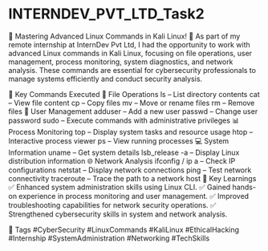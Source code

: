 # INTERNDEV_PVT_LTD_Task2

🔹 Mastering Advanced Linux Commands in Kali Linux! 🔹
As part of my remote internship at InternDev Pvt Ltd, I had the opportunity to work with advanced Linux commands in Kali Linux, focusing on file operations, user management, process monitoring, system diagnostics, and network analysis. These commands are essential for cybersecurity professionals to manage systems efficiently and conduct security analysis.

📌 Key Commands Executed
📂 File Operations
ls – List directory contents
cat – View file content
cp – Copy files
mv – Move or rename files
rm – Remove files
👤 User Management
adduser – Add a new user
passwd – Change user password
sudo – Execute commands with administrative privileges
📊 Process Monitoring
top – Display system tasks and resource usage
htop – Interactive process viewer
ps – View running processes
💻 System Information
uname – Get system details
lsb_release -a – Display Linux distribution information
🌐 Network Analysis
ifconfig / ip a – Check IP configurations
netstat – Display network connections
ping – Test network connectivity
traceroute – Trace the path to a network host
🚀 Key Learnings
✅ Enhanced system administration skills using Linux CLI.
✅ Gained hands-on experience in process monitoring and user management.
✅ Improved troubleshooting capabilities for network security operations.
✅ Strengthened cybersecurity skills in system and network analysis.

🔖 Tags
#CyberSecurity #LinuxCommands #KaliLinux #EthicalHacking #Internship #SystemAdministration #Networking #TechSkills
